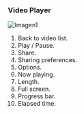 ### Video Player

![Imagen1](http://static.energysistem.com/images/manuals/42499/56dd9ec82ccfd.jpg)

1.	Back to video list.
2.	Play / Pause.
3.	Share.
4.	Sharing preferences.
5.	Options.
6.	Now playing.
7.	Length.
8.	Full screen.
9.	Progress bar.
10.	Elapsed time.


